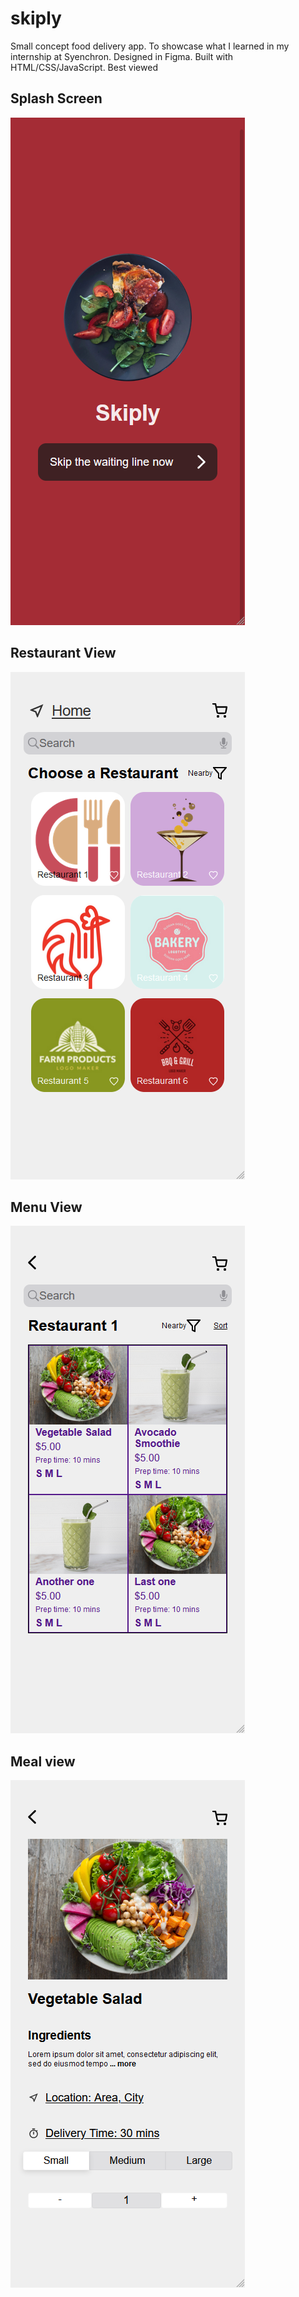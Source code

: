 # skiply
Small concept food delivery app. To showcase what I learned in my internship at Syenchron.
Designed in Figma. Built with HTML/CSS/JavaScript.
Best viewed

## Splash Screen

![Splash Screen Screenshot](preview/splash.png)

## Restaurant View

![Splash Screen Screenshot](preview/restaurant.png)

## Menu View

![Splash Screen Screenshot](preview/food.png)

## Meal view

![Splash Screen Screenshot](preview/meal.png)
